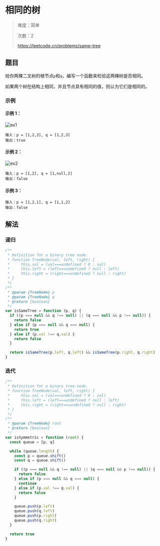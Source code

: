 # 相同的树

> 难度：简单
>
> 次数：2
>
> https://leetcode.cn/problems/same-tree

## 题目

给你两棵二叉树的根节点`p`和`q`，编写一个函数来检验这两棵树是否相同。

如果两个树在结构上相同，并且节点具有相同的值，则认为它们是相同的。

### 示例

#### 示例 1：

![ex1](https://assets.leetcode.com/uploads/2020/12/20/ex1.jpg)

```
输入：p = [1,2,3], q = [1,2,3]
输出：true
```

#### 示例 2：

![ex2](https://assets.leetcode.com/uploads/2020/12/20/ex2.jpg)

```
输入：p = [1,2], q = [1,null,2]
输出：false
```

#### 示例 3：

```
输入：p = [1,2,1], q = [1,1,2]
输出：false
```

## 解法

### 递归

```javascript
/**
 * Definition for a binary tree node.
 * function TreeNode(val, left, right) {
 *     this.val = (val===undefined ? 0 : val)
 *     this.left = (left===undefined ? null : left)
 *     this.right = (right===undefined ? null : right)
 * }
 */
/**
 * @param {TreeNode} p
 * @param {TreeNode} q
 * @return {boolean}
 */
var isSameTree = function (p, q) {
  if ((p === null && q !== null) || (q === null && p !== null)) {
    return false
  } else if (p === null && q === null) {
    return true
  } else if (p.val !== q.val) {
    return false
  }

  return isSameTree(p.left, q.left) && isSameTree(p.right, q.right)
}
```

### 迭代

```javascript
/**
 * Definition for a binary tree node.
 * function TreeNode(val, left, right) {
 *     this.val = (val===undefined ? 0 : val)
 *     this.left = (left===undefined ? null : left)
 *     this.right = (right===undefined ? null : right)
 * }
 */
/**
 * @param {TreeNode} root
 * @return {boolean}
 */
var isSymmetric = function (root) {
  const queue = [p, q]

  while (queue.length) {
    const p = queue.shift()
    const q = queue.shift()

    if ((p === null && q !== null) || (q === null && p !== null)) {
      return false
    } else if (p === null && q === null) {
      continue
    } else if (p.val !== q.val) {
      return false
    }

    queue.push(p.left)
    queue.push(q.left)
    queue.push(p.right)
    queue.push(q.right)
  }

  return true
}
```
